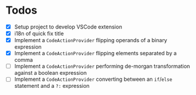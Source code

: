 # Todos

- [x] Setup project to develop VSCode extension
- [x] i18n of quick fix title
- [x] Implement a `CodeActionProvider` flipping operands of a binary expression
- [x] Implement a `CodeActionProvider` flipping elements separated by a comma
- [ ] Implement a `CodeActionProvider` performing de-morgan transformation against a boolean expression
- [ ] Implement a `CodeActionProvider` converting between an `if`/`else` statement and a `?:` expression
